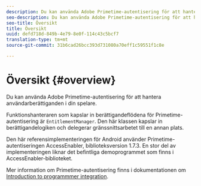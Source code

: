 ```yaml
---
description: Du kan använda Adobe Primetime-autentisering för att hantera användarberättiganden i din spelare.
seo-description: Du kan använda Adobe Primetime-autentisering för att hantera användarberättiganden i din spelare.
seo-title: Översikt
title: Översikt
uuid: defd718d-849b-4e79-8e0f-114c43c5bcf7
translation-type: tm+mt
source-git-commit: 31b6cad26bcc393d731080a70eff1c59551f1c8e

---
```



# Översikt {#overview}

Du kan använda Adobe Primetime-autentisering för att hantera användarberättiganden i din spelare.

Funktionshanteraren som kapslar in berättigandeflödena för Primetime-autentisering är `EntitlementManager`. Den här klassen kapslar in berättigandelogiken och delegerar gränssnittsarbetet till en annan plats.

Den här referensimplementeringen för Android använder Primetime-autentiseringen AccessEnabler, biblioteksversion 1.7.3. En stor del av implementeringen liknar det befintliga demoprogrammet som finns i AccessEnabler-biblioteket.

Mer information om Primetime-autentisering finns i dokumentationen om [Introduction to programmmer integration](https://tve.helpdocsonline.com/introduction-to-programmer-integration).
